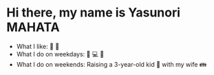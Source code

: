 # Hi there, my name is Yasunori MAHATA

* What I like: :sushi: :beer:
* What I do on weekdays: :thinking: :computer: :thinking:
* What I do on weekends: Raising a 3-year-old kid :boy: with my wife :family:

